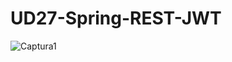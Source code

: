# UD27-Spring-REST-JWT

![Captura1](https://user-images.githubusercontent.com/47026018/170300861-85eab03d-3e99-41a0-81e5-fa788c7ef259.PNG)
